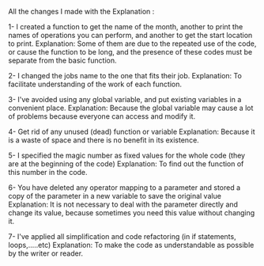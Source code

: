 All the changes I made with the Explanation : 

1- I created a function to get the name of the month, another to print the names of operations you can perform, and another to get the start location to print.
Explanation: Some of them are due to the repeated use of the code, or cause the function to be long, and the presence of these codes must be separate from the basic function.
 
2- I changed the jobs name to the one that fits their job.
Explanation: To facilitate understanding of the work of each function.

3- I've avoided using any global variable, and put existing variables in a convenient place.
Explanation: Because the global variable may cause a lot of problems because everyone can access and modify it.

4- Get rid of any unused (dead) function or variable
Explanation: Because it is a waste of space and there is no benefit in its existence.

5- I specified the magic number as fixed values ​​for the whole code (they are at the beginning of the code)
Explanation: To find out the function of this number in the code.

6- You have deleted any operator mapping to a parameter and stored a copy of the parameter in a new variable to save the original value
Explanation: It is not necessary to deal with the parameter directly and change its value, because sometimes you need this value without changing it.

7- I've applied all simplification and code refactoring (in if statements, loops,.....etc)
Explanation: To make the code as understandable as possible by the writer or reader.
